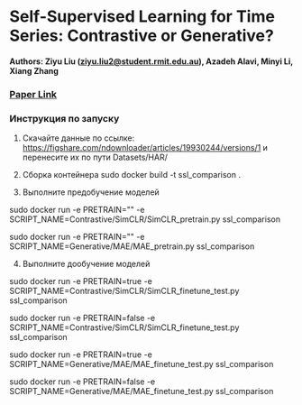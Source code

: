 # Self-Supervised Learning for Time Series: Contrastive or Generative?

#### Authors: Ziyu Liu (ziyu.liu2@student.rmit.edu.au), Azadeh Alavi, Minyi Li, Xiang Zhang  
### [Paper Link](https://github.com/AI4TS/AI4TS.github.io/blob/main/CameraReadys%201-22%202/5%5CCameraReady%5CIJCAI23_TSworkshop_Jun29.pdf)

### Инструкция по запуску

1. Скачайте данные по ссылке: https://figshare.com/ndownloader/articles/19930244/versions/1 и перенесите их по пути Datasets/HAR/

2. Сборка контейнера sudo docker build -t ssl_comparison .

3. Выполните предобучение моделей

sudo docker run -e PRETRAIN="" -e SCRIPT_NAME=Contrastive/SimCLR/SimCLR_pretrain.py ssl_comparison

sudo docker run -e PRETRAIN="" -e SCRIPT_NAME=Generative/MAE/MAE_pretrain.py ssl_comparison

4. Выполните дообучение моделей

sudo docker run -e PRETRAIN=true -e SCRIPT_NAME=Contrastive/SimCLR/SimCLR_finetune_test.py ssl_comparison

sudo docker run -e PRETRAIN=false -e SCRIPT_NAME=Contrastive/SimCLR/SimCLR_finetune_test.py ssl_comparison

sudo docker run -e PRETRAIN=true -e SCRIPT_NAME=Generative/MAE/MAE_finetune_test.py ssl_comparison

sudo docker run -e PRETRAIN=false -e SCRIPT_NAME=Generative/MAE/MAE_finetune_test.py ssl_comparison